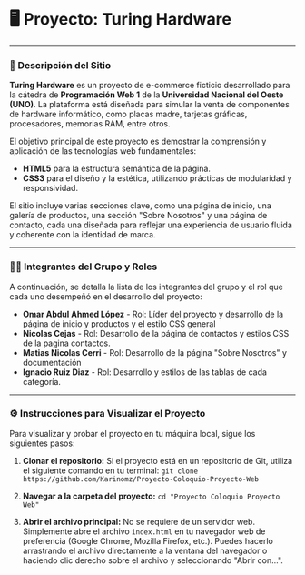 # 🖥️ Proyecto: Turing Hardware

---

### 📝 Descripción del Sitio

**Turing Hardware** es un proyecto de e-commerce ficticio desarrollado para la cátedra de **Programación Web 1** de la **Universidad Nacional del Oeste (UNO)**. La plataforma está diseñada para simular la venta de componentes de hardware informático, como placas madre, tarjetas gráficas, procesadores, memorias RAM, entre otros.

El objetivo principal de este proyecto es demostrar la comprensión y aplicación de las tecnologías web fundamentales:

* **HTML5** para la estructura semántica de la página.
* **CSS3** para el diseño y la estética, utilizando prácticas de modularidad y responsividad.

El sitio incluye varias secciones clave, como una página de inicio, una galería de productos, una sección "Sobre Nosotros" y una página de contacto, cada una diseñada para reflejar una experiencia de usuario fluida y coherente con la identidad de marca.

---

### 👨‍💻 Integrantes del Grupo y Roles

A continuación, se detalla la lista de los integrantes del grupo y el rol que cada uno desempeñó en el desarrollo del proyecto:

* **Omar Abdul Ahmed López** - Rol: Líder del proyecto y desarrollo de la página de inicio y productos y el estilo CSS general
* **Nicolas Cejas** - Rol: Desarrollo de la página de contactos y estilos CSS de la pagina contactos.
* **Matias Nicolas Cerri** - Rol: Desarrollo de la página "Sobre Nosotros" y documentación
* **Ignacio Ruiz Diaz** - Rol: Desarrollo y estilos de las tablas de cada categoría.

---

### ⚙️ Instrucciones para Visualizar el Proyecto

Para visualizar y probar el proyecto en tu máquina local, sigue los siguientes pasos:

1.  **Clonar el repositorio:** Si el proyecto está en un repositorio de Git, utiliza el siguiente comando en tu terminal:
    `git clone https://github.com/Karinomz/Proyecto-Coloquio-Proyecto-Web`

2.  **Navegar a la carpeta del proyecto:**
    `cd "Proyecto Coloquio Proyecto Web"`

3.  **Abrir el archivo principal:** No se requiere de un servidor web. Simplemente abre el archivo `index.html` en tu navegador web de preferencia (Google Chrome, Mozilla Firefox, etc.). Puedes hacerlo arrastrando el archivo directamente a la ventana del navegador o haciendo clic derecho sobre el archivo y seleccionando "Abrir con...".
